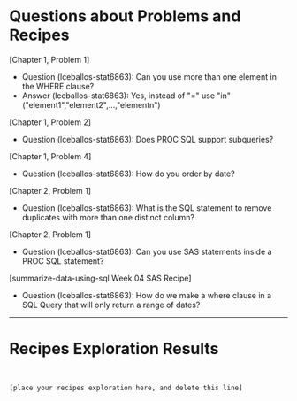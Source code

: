 
# Questions about Problems and Recipes



[Chapter 1, Problem 1]


* Question (lceballos-stat6863): Can you use more than one element in the WHERE clause?
* Answer (lceballos-stat6863): Yes, instead of "=" use "in" ("element1","element2",...,"elementn")



[Chapter 1, Problem 2]

* Question (lceballos-stat6863): Does PROC SQL support subqueries?



[Chapter 1, Problem 4]

* Question (lceballos-stat6863): How do you order by date?



[Chapter 2, Problem 1]

* Question (lceballos-stat6863): What is the SQL statement to remove duplicates with more than one distinct column?



[Chapter 2, Problem 1]

* Question (lceballos-stat6863): Can you use SAS statements inside a PROC SQL statement?



[summarize-data-using-sql Week 04 SAS Recipe]
* Question (lceballos-stat6863): How do we make a where clause in a SQL Query that will only return a range of dates?



***



# Recipes Exploration Results



```


[place your recipes exploration here, and delete this line]



```

